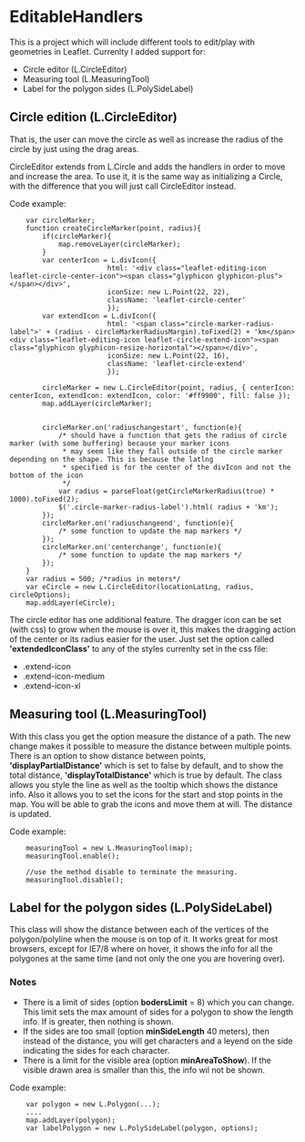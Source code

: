 # EditableHandlers #

This is a project which will include different tools to edit/play with geometries in Leaflet.
Currenlty I added support for:

+ Circle editor (L.CircleEditor)
+ Measuring tool (L.MeasuringTool)
+ Label for the polygon sides (L.PolySideLabel)

## Circle edition (L.CircleEditor) ##
That is, the user can move the circle as well as increase the radius of the circle by just using the drag areas.

CircleEditor extends from L.Circle and adds the handlers in order to move and increase the area.
To use it, it is the same way as initializing a Circle, with the difference that you will just call CircleEditor instead.

Code example:

```
    var circleMarker;
    function createCircleMarker(point, radius){
		if(circleMarker){
			map.removeLayer(circleMarker);
		}
		var centerIcon = L.divIcon({ 
						html: '<div class="leaflet-editing-icon leaflet-circle-center-icon"><span class="glyphicon glyphicon-plus"></span></div>',
						iconSize: new L.Point(22, 22),
						className: 'leaflet-circle-center'
					    });
		var extendIcon = L.divIcon({ 
						html: '<span class="circle-marker-radius-label">' + (radius - circleMarkerRadiusMargin).toFixed(2) + 'km</span><div class="leaflet-editing-icon leaflet-circle-extend-icon"><span class="glyphicon glyphicon-resize-horizontal"></span></div>', 
						iconSize: new L.Point(22, 16),
						className: 'leaflet-circle-extend'
					    });
		
		circleMarker = new L.CircleEditor(point, radius, { centerIcon: centerIcon, extendIcon: extendIcon, color: '#ff9900', fill: false });
		map.addLayer(circleMarker);
		
		
		circleMarker.on('radiuschangestart', function(e){
			/* should have a function that gets the radius of circle marker (with some buffering) because your marker icons 
			 * may seem like they fall outside of the circle marker depending on the shape. This is because the latlng
			 * specified is for the center of the divIcon and not the bottom of the icon
			 */
			var radius = parseFloat(getCircleMarkerRadius(true) * 1000).toFixed(2);
			$('.circle-marker-radius-label').html( radius + 'km');
		});
		circleMarker.on('radiuschangeend', function(e){
			/* some function to update the map markers */
		});
		circleMarker.on('centerchange', function(e){
			/* some function to update the map markers */
		});
	}
    var radius = 500; /*radius in meters*/
    var eCircle = new L.CircleEditor(locationLatLng, radius, circleOptions);
    map.addLayer(eCircle);
```



The circle editor has one additional feature. The dragger icon can be set (with css) to grow when the mouse is over it, this makes the dragging action of the center or its radius easier for the user. Just set the option called __'extendedIconClass'__ to any of the styles currenlty set in the css file:

+ .extend-icon
+ .extend-icon-medium
+ .extend-icon-xl


## Measuring tool (L.MeasuringTool) ##
With this class you get the option measure the distance of a path.
The new change makes it possible to measure the distance between multiple points.
There is an option to show distance between points, __'displayPartialDistance'__ which is set to false by default, and to show the total distance, __'displayTotalDistance'__ which is true by default.
The class allows you style the line as well as the tooltip which shows the distance info.
Also it allows you to set the icons for the start and stop points in the map.
You will be able to grab the icons and move them at will. The distance is updated.

Code example:

```
    measuringTool = new L.MeasuringTool(map);
    measuringTool.enable();
	
    //use the method disable to terminate the measuring.
    measuringTool.disable();
```


## Label for the polygon sides (L.PolySideLabel) ##
This class will show the distance between each of the vertices of the polygon/polyline when the mouse is on top of it.
It works great for most browsers, except for IE7/8 where on hover, it shows the info for all the polygones at the same time (and not only the one you are hovering over).

### Notes ###
* There is a limit of sides (option __bodersLimit__ = 8) which you can change. This limit sets the max amount of sides for a polygon to show the length info. If is greater, then nothing is shown.
* If the sides are too small (option __minSideLength__ 40 meters), then instead of the distance, you will get characters and a leyend on the side indicating the sides for each character.
* There is a limit for the visible area (option __minAreaToShow__). If the visible drawn area is smaller than this, the info wil not be shown.

Code example:

```
    var polygon = new L.Polygon(...);
    ....
    map.addLayer(polygon);
    var labelPolygon = new L.PolySideLabel(polygon, options);
```

